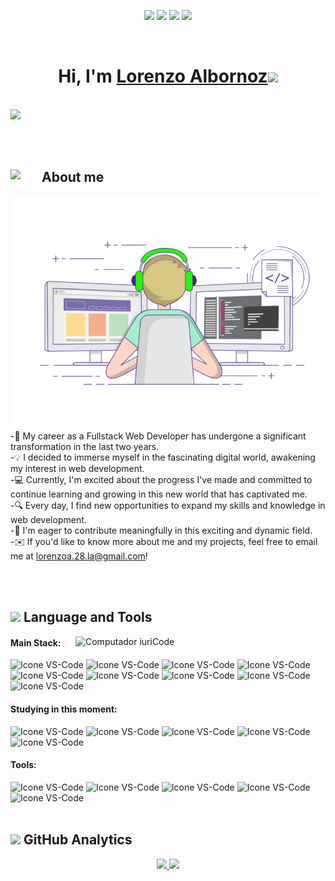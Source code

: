  <p align="center">
<img src="https://img.shields.io/badge/Age-29-blue" />
  <img src="https://img.shields.io/badge/Focus-Full%20Stack-brightgreen" />
  <img src="https://img.shields.io/badge/Lives-%20Tucumán-success" />
  <img src="https://img.shields.io/badge/Languages-English%20%26%20Spanish-brightgreen" />
</p>

<br>
<div align="center">
<h1 align="center">Hi, I'm <a href="https://aristi.dev">Lorenzo Albornoz</a><img src="https://media.giphy.com/media/hvRJCLFzcasrR4ia7z/giphy.gif" width="35"></h1>
</div>
<br>
<img src="https://user-images.githubusercontent.com/59575502/127335491-fdba1874-e943-4d3c-ab8c-678ffe22f8b8.png">
<br>


<br><br>
## <img align="left" src = "https://user-images.githubusercontent.com/63050133/156777293-72a6e681-2582-4a9d-ad92-09d1181d47c7.gif" width = 50px> About me

<img src="https://raw.githubusercontent.com/devSouvik/devSouvik/master/gif3.gif" align="right" width="500" alt="GIF"/>

-🚀 My career as a Fullstack Web Developer has undergone a significant transformation in the last two years.
<br>
-💡 I decided to immerse myself in the fascinating digital world, awakening my interest in web development.
<br>
-💻 Currently, I'm excited about the progress I've made and committed to continue learning and growing in this new world that has captivated me.
<br>
-🔍 Every day, I find new opportunities to expand my skills and knowledge in web development.
<br>
-🎨 I'm eager to contribute meaningfully in this exciting and dynamic field.
<br>
-✉️ If you'd like to know more about me and my projects, feel free to email me at lorenzoa.28.la@gmail.com!
<br><br>


<br>

## <img src="https://media2.giphy.com/media/QssGEmpkyEOhBCb7e1/giphy.gif?cid=ecf05e47a0n3gi1bfqntqmob8g9aid1oyj2wr3ds3mg700bl&rid=giphy.gif" width = 30px> Language and Tools

<img src="https://raw.githubusercontent.com/MicaelliMedeiros/micaellimedeiros/master/image/computer-illustration.png" min-width="400px" max-width="400px" width="400px" align="right" alt="Computador iuriCode">

#### Main Stack:
<div align="start">
  <img height="48px" width="48px" alt="Icone VS-Code" src="https://skillicons.dev/icons?i=html"/>
  <img height="48px" width="48px" alt="Icone VS-Code" src="https://skillicons.dev/icons?i=css"/>
  <img height="48px" width="48px" alt="Icone VS-Code" src="https://skillicons.dev/icons?i=js"/>
  <img height="48px" width="48px" alt="Icone VS-Code" src="https://skillicons.dev/icons?i=bootstrap"/>
  <img height="48px" width="48px" alt="Icone VS-Code" src="https://skillicons.dev/icons?i=sass"/>
  <img height="48px" width="48px" alt="Icone VS-Code" src="https://skillicons.dev/icons?i=react"/>
  <img height="48px" width="48px" alt="Icone VS-Code" src="https://skillicons.dev/icons?i=nodejs"/>
  <img height="48px" width="48px" alt="Icone VS-Code" src="https://skillicons.dev/icons?i=mongodb"/>
  <img height="48px" width="48px" alt="Icone VS-Code" src="https://skillicons.dev/icons?i=express"/>
</div>

#### Studying in this moment:
<div align="start">
  <img height="48px" width="48px" alt="Icone VS-Code" src="https://skillicons.dev/icons?i=ts"/>
  <img height="48px" width="48px" alt="Icone VS-Code" src="https://skillicons.dev/icons?i=nestjs"/>
  <img height="48px" width="48px" alt="Icone VS-Code" src="https://skillicons.dev/icons?i=mysql"/>
  <img height="48px" width="48px" alt="Icone VS-Code" src="https://skillicons.dev/icons?i=python"/>
  <img height="48px" width="48px" alt="Icone VS-Code" src="https://skillicons.dev/icons?i=docker"/>
</div>

#### Tools:
<div align="start">
  <img height="48px" width="48px" alt="Icone VS-Code" src="https://skillicons.dev/icons?i=vscode"/>
  <img height="48px" width="48px" alt="Icone VS-Code" src="https://skillicons.dev/icons?i=github"/>
  <img height="48px" width="48px" alt="Icone VS-Code" src="https://skillicons.dev/icons?i=git"/>
  <img height="48px" width="48px" alt="Icone VS-Code" src="https://skillicons.dev/icons?i=postman"/>
  <img height="48px" width="48px" alt="Icone VS-Code" src="https://skillicons.dev/icons?i=npm"/>
</div>
<br>

## <img src="https://media.giphy.com/media/iY8CRBdQXODJSCERIr/giphy.gif" width = 30px> GitHub Analytics

<p align="center">
<a href="https://github.com/LorenzoAlbornoz">
  <img height="180em" src="https://github-readme-stats-eight-theta.vercel.app/api?username=LorenzoAlbornoz&show_icons=true&theme=algolia&include_all_commits=true&count_private=true"/>
  <img height="180em" src="https://github-readme-stats-eight-theta.vercel.app/api/top-langs/?username=LorenzoAlbornoz&layout=compact&langs_count=8&theme=algolia"/>
</a>
</p>

